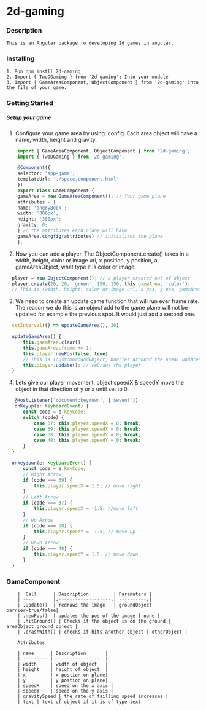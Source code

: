 # 2d-gaming

### Description
    This is an Angular package fo developing 2d games in angular.

    
### Installing
    1. Run npm instll 2d-gaming
    2. Import { TwoDGaming } from '2d-gaming'; Into your module
    3. Import { GameAreaComponent, ObjectComponent } from '2d-gaming' into the file of your game.


### Getting Started
##### Setup your game
1. Configure your game area by using .config. Each area object will have a name, width, height and gravity.
```typescript
    import { GameAreaComponent, ObjectComponent } from '2d-gaming';
    import { TwoDGaming } from '2d-gaming';

    @Component({
    selector: 'app-game',
    templateUrl: './space.component.html'
    })
    export class GameComponent {
    gameArea = new GameAreaComponent(); // Your game plane
    attributes = {
    name: 'angryBook';
    width: '300px';
    height: '300px';
    gravity: 0;
    } // the attributes each plane will have
    gameArea.congfig(attributes) // initializes the plane
    };
  ```
  2. Now you can add a player. The ObjectComponent.create() takes in a width, height, color or image url, x position, y position, a gameAreaObject, what type it is color or image.
  ```typescript
    player = new ObjectComponent(); // a player created out of object
    player.create(20, 20, 'green', 150, 150, this.gameArea, 'color');
    // This is (width, height, color or image url, x pos, y pos, gameAreaObject/areaName, ofType color or image)

  ```

  3.  We need to create an update game function that will run ever frame rate. The reason we do this is an object add to the game plane will not be updated for example the previous spot. It would just add a second one.
  ```typescript
    setInterval(() => updateGameArea(), 20)

    updateGameArea() {
        this.gaemArea.clear();
        this.gameArea.frame += 1;
        this.player.newPos(false, true) 
        // This is (customGroundObject, barrier arround the area) updates the players pos
        this.player.update(); // reDraws the player
    }
  ```
  4. Lets give our player movement. object.speedX & speedY move the object in that direction of y or x until set to 0.
  ```typescript
     @HostListener('document:keydown', ['$event'])
     onKeyup(e: KeyboardEvent) {
        const code = e.keyCode;
        switch (code) {
            case 37: this.player.speedX = 0; break;
            case 39: this.player.speedX = 0; break;
            case 38: this.player.speedY = 0; break;
            case 40: this.player.speedY = 0; break;
        }
    }

    onkeydown(e: KeyboardEvent) {
        const code = e.keyCode;
        // Right Arrow
        if (code === 39) {
            this.player.speedX = 1.5; // move right
        }
        // Left Arrow
        if (code === 37) {
            this.player.speedX = -1.5; //move left
        }
        // Up Arrow
        if (code === 38) {
            this.player.speedY = -1.5; // move up
        }
        // Down Arrow
        if (code === 40) {
            this.player.speedY = 1.5; // move down
        }
    }
  ```
  ### GameComponent
        |  Call      | Description         | Paramaters |
        | ----       |:-------------------:| ----------:|
        | .update()  | redraws the image   | groundObject barrier=true/false|
        | .newPos()  | updates the pos of the image | none |
        | .hitGround() | Checks if the object is on the ground | areaObject ground object |
        | .crashWith() | checks if hits another object | otherObject |

        Attributes

        | name      | Description       |
        | --------- | ----------------- |
        | width     | width of object   |
        | height    | height of object  |
        | x         | x postion on plane|
        | y         | y postion on plane|
        | speedX    | speed on the x axis |
        | speedY    | speed on the y axis |
        | gravitySpeed | the rate of failling speed increases |
        | text | text of object if it is of type text |

    

